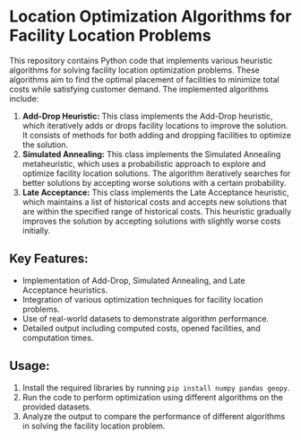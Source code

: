 <html>
<head>
</head>
<body>
    <h1>Location Optimization Algorithms for Facility Location Problems</h1>
    <p>This repository contains Python code that implements various heuristic algorithms for solving facility location optimization problems. These algorithms aim to find the optimal placement of facilities to minimize total costs while satisfying customer demand. The implemented algorithms include:</p>
    <ol>
        <li><strong>Add-Drop Heuristic:</strong> This class implements the Add-Drop heuristic, which iteratively adds or drops facility locations to improve the solution. It consists of methods for both adding and dropping facilities to optimize the solution.</li>
        <li><strong>Simulated Annealing:</strong> This class implements the Simulated Annealing metaheuristic, which uses a probabilistic approach to explore and optimize facility location solutions. The algorithm iteratively searches for better solutions by accepting worse solutions with a certain probability.</li>
        <li><strong>Late Acceptance:</strong> This class implements the Late Acceptance heuristic, which maintains a list of historical costs and accepts new solutions that are within the specified range of historical costs. This heuristic gradually improves the solution by accepting solutions with slightly worse costs initially.</li>
    </ol>
    <h2>Key Features:</h2>
    <ul>
        <li>Implementation of Add-Drop, Simulated Annealing, and Late Acceptance heuristics.</li>
        <li>Integration of various optimization techniques for facility location problems.</li>
        <li>Use of real-world datasets to demonstrate algorithm performance.</li>
        <li>Detailed output including computed costs, opened facilities, and computation times.</li>
    </ul>
    <h2>Usage:</h2>
    <ol>
        <li>Install the required libraries by running <code>pip install numpy pandas geopy</code>.</li>
        <li>Run the code to perform optimization using different algorithms on the provided datasets.</li>
        <li>Analyze the output to compare the performance of different algorithms in solving the facility location problem.</li>
    </ol>
</body>
</html>
